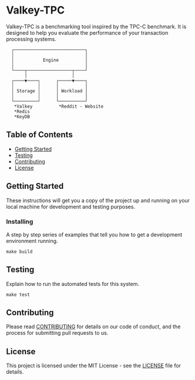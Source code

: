 # Valkey-TPC

Valkey-TPC is a benchmarking tool inspired by the TPC-C benchmark. It is designed to help you evaluate the performance of your transaction processing systems.

      ┌───────────────────────────┐          
      │                           │          
      │           Engine          │          
      │                           │          
      └────┬─────────────────┬────┘          
           │                 │               
      ┌────▼────┐      ┌─────▼────┐          
      │         │      │          │          
      │ Storage │      │ Workload │          
      │         │      │          │          
      └─────────┘      └──────────┘          
       *Valkey          *Reddit - Website    
       *Redis                                
       *KeyDB                                

## Table of Contents

- [Getting Started](#getting-started)
- [Testing](#testing)
- [Contributing](#contributing)
- [License](#license)

## Getting Started

These instructions will get you a copy of the project up and running on your local machine for development and testing purposes.

### Installing

A step by step series of examples that tell you how to get a development environment running.

```
make build
```

## Testing

Explain how to run the automated tests for this system.

```
make test
```

## Contributing

Please read [CONTRIBUTING](CONTRIBUTING) for details on our code of conduct, and the process for submitting pull requests to us.

## License

This project is licensed under the MIT License - see the [LICENSE](LICENSE) file for details.
